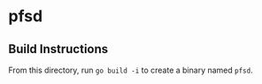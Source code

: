pfsd
====

## Build Instructions ##

From this directory, run `go build -i` to create a binary named `pfsd`.
